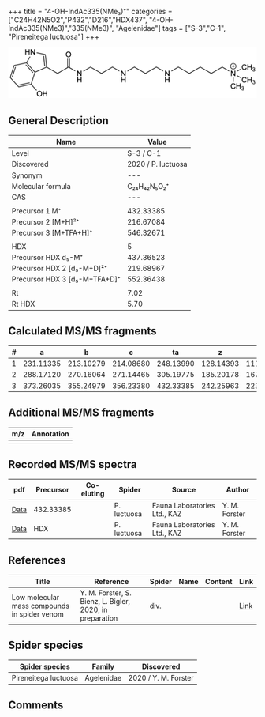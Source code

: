 +++
title = "4-OH-IndAc335(NMe₃)⁺"
categories = ["C24H42N5O2","P432","D216","HDX437",
"4-OH-IndAc335(NMe3)","335(NMe3)",
"Agelenidae"]
tags = ["S-3","C-1",
"Pireneitega luctuosa"]
+++

![](/img/4-OH-IndAc335(NMe3).png)

## General Description

| Name                       | Value              |
|----------------------------|--------------------|
| Level                      | S-3 / C-1          |
| Discovered                 | 2020 / P. luctuosa |
| Synonym                    | ---                |
| Molecular formula          | C₂₄H₄₂N₅O₂⁺                   |
| CAS                        | ---                |
|                            |                    |
| Precursor 1  M⁺         | 432.33385                   |
| Precursor 2 [M+H]²⁺       | 216.67084                   |
| Precursor 3 [M+TFA+H]⁺               | 546.32671                   |
|                            |                    |
| HDX                        | 5                   |
| Precursor HDX    d₅-M⁺   | 437.36523                   |
| Precursor HDX 2 [d₅-M+D]²⁺ | 219.68967                   |
| Precursor HDX 3 [d₅-M+TFA+D]⁺           | 552.36438                   |
|                            |                    |
| Rt                         | 7.02                   |
| Rt HDX                     | 5.70                  |

## Calculated MS/MS fragments

| # | a         | b         | c         | ta        | z         | y         | tz        |
|---|-----------|-----------|-----------|-----------|-----------|-----------|-----------|
| 1 | 231.11335 | 213.10279 | 214.08680 | 248.13990 | 128.14393 | 111.11738 | 146.17830 |
| 2 | 288.17120 | 270.16064 | 271.14465 | 305.19775 | 185.20178 | 167.16740 | 203.23615 |
| 3 | 373.26035 | 355.24979 | 356.23380 | 432.33385 | 242.25963 | 223.21743 | 260.29400 |

## Additional MS/MS fragments

| m/z | Annotation |
|-----|------------|
|     |            |

## Recorded MS/MS spectra

| pdf                                             | Precursor | Co-eluting | Spider      | Source                       | Author        |
|-------------------------------------------------|-----------|------------|-------------|------------------------------|---------------|
| [Data](/pdf/P-luctuosa/432_4-OH-IndAc335(NMe3)_Pl.pdf) | 432.33385  |           | P. luctuosa | Fauna Laboratories Ltd., KAZ | Y. M. Forster |
| [Data](/pdf/P-luctuosa/432_4-OH-IndAc335(NMe3)_Pl_HDX.pdf) | HDX  |           | P. luctuosa | Fauna Laboratories Ltd., KAZ | Y. M. Forster |

## References

| Title | Reference | Spider | Name | Content | Link |
|-------|-----------|--------|------|---------|------|
| Low molecular mass compounds in spider venom      | Y. M. Forster, S. Bienz, L. Bigler, 2020, in preparation          | div.       |   |   | [Link](unknown) |

## Spider species

| Spider species     | Family     | Discovered           |
|--------------------|------------|----------------------|
| Pireneitega luctuosa | Agelenidae | 2020 / Y. M. Forster |


## Comments